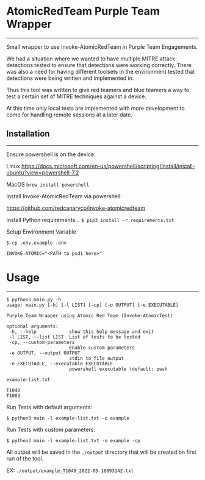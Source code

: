 # AtomicRedTeam Purple Team Wrapper
----
Small wrapper to use Invoke-AtomicRedTeam in Purple Team Engagements.

We had a situation where we wanted to have multiple MITRE attack detections
tested to ensure that detections were working correctly. There was also a need
for having different toolsets in the environment tested that detections were
being written and implemented in.

Thus this tool was written to give red teamers and blue teamers a way to test
a certain set of MITRE techniques against a device.


At this time only local tests are implemented with more development to come for
handling remote sessions at a later date.

## Installation
----

Ensure powershell is on the device:

Linux
https://docs.microsoft.com/en-us/powershell/scripting/install/install-ubuntu?view=powershell-7.2

MacOS
`brew install powershell`

Install Invoke-AtomicRedTeam via powershell:

https://github.com/redcanaryco/invoke-atomicredteam

Install Python requirements...
`$ pip3 install -r requirements.txt`


Setup Environment Variable

`$ cp .env.example .env`

`INVOKE-ATOMIC="<PATH to psd1 here>"`


# Usage
---

```
$ python3 main.py -h
usage: main.py [-h] [-l LIST] [-cp] [-o OUTPUT] [-e EXECUTABLE]

Purple Team Wrapper using Atomic Red Team (Invoke-AtomicTest)

optional arguments:
 -h, --help            show this help message and exit
 -l LIST, --list LIST  List of tests to be tested
 -cp, --custom-parameters
                       Enable custom parameters
 -o OUTPUT, --output OUTPUT
                       stdin to file output
 -e EXECUTABLE, --executable EXECUTABLE
                       powershell executable (default: pwsh

```

`example-list.txt`
```
T1040
T1003
```

Run Tests with default arguments:

`$ python3 main -l example-list.txt -o example`

Run Tests with custom parameters:

`$ python3 main -l example-list.txt -o example -cp`

All output will be saved in the `./output` directory that will be created on first run
of the tool.

EX: `./output/example_T1040_2022-05-18093142.txt`
